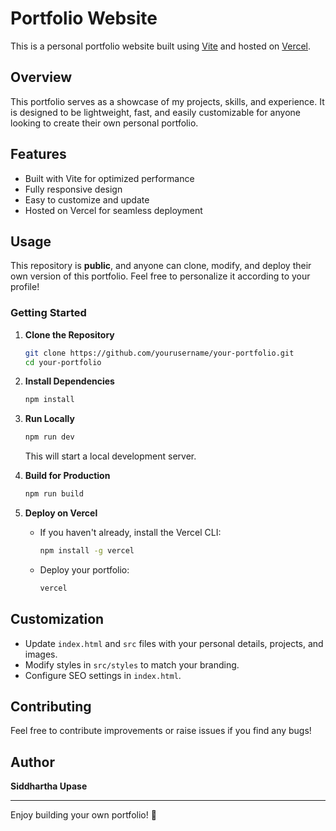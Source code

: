 # Portfolio Website

This is a personal portfolio website built using [Vite](https://vitejs.dev/) and hosted on [Vercel](https://vercel.com/).

## Overview

This portfolio serves as a showcase of my projects, skills, and experience. It is designed to be lightweight, fast, and easily customizable for anyone looking to create their own personal portfolio.

## Features

- Built with Vite for optimized performance
- Fully responsive design
- Easy to customize and update
- Hosted on Vercel for seamless deployment

## Usage

This repository is **public**, and anyone can clone, modify, and deploy their own version of this portfolio. Feel free to personalize it according to your profile!

### Getting Started

1. **Clone the Repository**

   ```sh
   git clone https://github.com/yourusername/your-portfolio.git
   cd your-portfolio
   ```

2. **Install Dependencies**

   ```sh
   npm install
   ```

3. **Run Locally**

   ```sh
   npm run dev
   ```

   This will start a local development server.

4. **Build for Production**

   ```sh
   npm run build
   ```

5. **Deploy on Vercel**

   - If you haven't already, install the Vercel CLI:
     ```sh
     npm install -g vercel
     ```
   - Deploy your portfolio:
     ```sh
     vercel
     ```

## Customization

- Update `index.html` and `src` files with your personal details, projects, and images.
- Modify styles in `src/styles` to match your branding.
- Configure SEO settings in `index.html`.

## Contributing

Feel free to contribute improvements or raise issues if you find any bugs!

## Author

**Siddhartha Upase**

---

Enjoy building your own portfolio! 🚀

